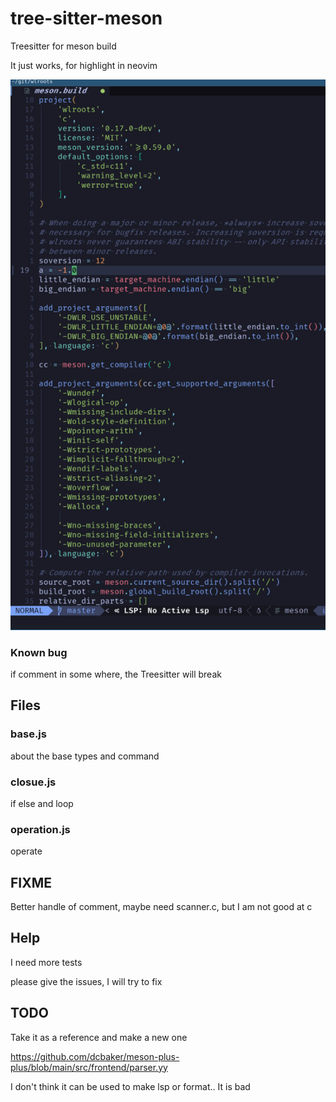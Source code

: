 # tree-sitter-meson

Treesitter for meson build 

It just works, for highlight in neovim

![image](./images/highlighshow.png)


### Known bug

if comment in some where, the Treesitter will break

## Files

### base.js 

about the base types and command 

### closue.js

if else and loop 

### operation.js

operate

## FIXME

Better handle of comment, maybe need scanner.c, but I am not good at c

## Help

I need more tests

please give the issues, I will try to fix

## TODO

Take it as a reference and make a new one

https://github.com/dcbaker/meson-plus-plus/blob/main/src/frontend/parser.yy

I don't think it can be used to make lsp or format.. It is bad
